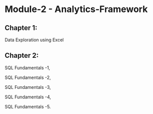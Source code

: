 # Module-2 - Analytics-Framework


## Chapter 1: 
Data Exploration using Excel

## Chapter 2:
SQL Fundamentals -1,

SQL Fundamentals -2,

SQL Fundamentals -3,

SQL Fundamentals -4,

SQL Fundamentals -5.
